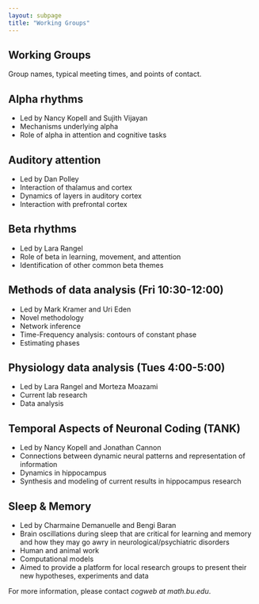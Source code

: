 ```yaml
---
layout: subpage
title: "Working Groups"
---
```


## Working Groups
Group names, typical meeting times, and points of contact.

## Alpha rhythms 
* Led by Nancy Kopell and Sujith Vijayan</li>
* Mechanisms underlying alpha</li>
* Role of alpha in attention and cognitive tasks</li>

## Auditory attention 
* Led by Dan Polley</li>
* Interaction of thalamus and cortex</li>
* Dynamics of layers in auditory cortex</li>
* Interaction with prefrontal cortex</li>

## Beta rhythms
* Led by Lara Rangel</li>
* Role of beta in learning, movement, and attention</li>
* Identification of other common beta themes</li>

## Methods of data analysis (Fri 10:30-12:00) 
* Led by Mark Kramer and Uri Eden</li>
* Novel methodology</li>
* Network inference</li>
* Time-Frequency analysis: contours of constant phase</li>
* Estimating phases</li>

## Physiology data analysis (Tues 4:00-5:00) 
* Led by Lara Rangel and Morteza Moazami</li>
* Current lab research</li>
* Data analysis</li>

## Temporal Aspects of Neuronal Coding (TANK)
* Led by Nancy Kopell and Jonathan Cannon</li>
* Connections between dynamic neural patterns and representation of information</li>
* Dynamics in hippocampus</li>
* Synthesis and modeling of current results in hippocampus research</li>

## Sleep & Memory
* Led by Charmaine Demanuelle and Bengi Baran</li>
* Brain oscillations during sleep that are critical for learning and memory and how they may go awry in neurological/psychiatric disorders</li>
* Human and animal work</li>
* Computational models</li>
* Aimed to provide a platform for local research groups to present their new hypotheses, experiments and data</li>
        
For more information, please contact *cogweb at math.bu.edu*.
